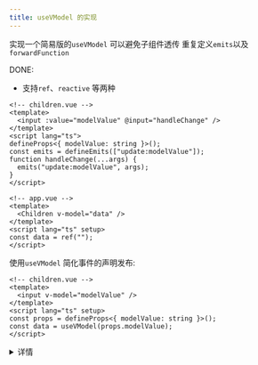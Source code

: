 ```yaml
---
title: useVModel 的实现
---
```


实现一个简易版的`useVModel` 可以避免子组件透传 重复定义`emits`以及`forwardFunction`

DONE:

- 支持`ref`、`reactive` 等两种

```vue
<!-- children.vue -->
<template>
  <input :value="modelValue" @input="handleChange" />
</template>
<script lang="ts">
defineProps<{ modelValue: string }>();
const emits = defineEmits(["update:modelValue"]);
function handleChange(...args) {
  emits("update:modelValue", args);
}
</script>

<!-- app.vue -->
<template>
  <Children v-model="data" />
</template>
<script lang="ts" setup>
const data = ref("");
</script>
```

使用`useVModel` 简化事件的声明发布:

```vue
<!-- children.vue -->
<template>
  <input v-model="modelValue" />
</template>
<script lang="ts" setup>
const props = defineProps<{ modelValue: string }>();
const data = useVModel(props.modelValue);
</script>
```

<details>
  <summary>详情</summary>

<<< @/FE/vue/hooks/useVModel.ts

</details>
